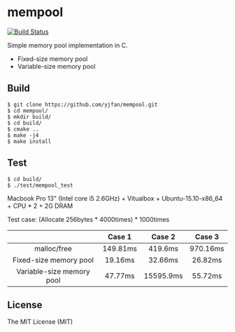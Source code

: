 # mempool
[![Build Status](https://travis-ci.org/yjfan/mempool.svg?branch=master)](https://travis-ci.org/yjfan/mempool)

Simple memory pool implementation in C.
- Fixed-size memory pool
- Variable-size memory pool

## Build
```
$ git clone https://github.com/yjfan/mempool.git
$ cd mempool/
$ mkdir build/
$ cd build/
$ cmake ..
$ make -j4
$ make install
```

## Test
```
$ cd build/
$ ./test/mempool_test
```

Macbook Pro 13" (Intel core i5 2.6GHz) + Vitualbox + Ubuntu-15.10-x86_64 + CPU * 2 + 2G DRAM

Test case: (Allocate 256bytes * 4000times) * 1000times

|                           |  Case 1  |   Case 2  |  Case 3  |
|:-------------------------:|:--------:|:---------:|:--------:|
|        malloc/free        | 149.81ms |  419.6ms  | 970.16ms |
|   Fixed-size memory pool  |  19.16ms |  32.66ms  |  26.82ms |
| Variable-size memory pool |  47.77ms | 15595.9ms |  55.72ms |

## License
The MIT License (MIT)
